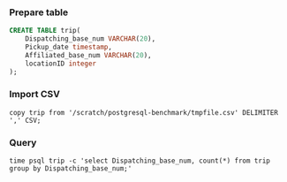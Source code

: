 ### Prepare table 

``` sql
CREATE TABLE trip(
    Dispatching_base_num VARCHAR(20),
    Pickup_date timestamp,
    Affiliated_base_num VARCHAR(20),
    locationID integer
);
```


### Import CSV

`copy trip from '/scratch/postgresql-benchmark/tmpfile.csv' DELIMITER ',' CSV;`

### Query

`time psql trip -c 'select Dispatching_base_num, count(*) from trip group by Dispatching_base_num;'`